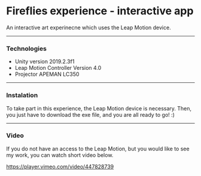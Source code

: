 # Fireflies experience - interactive app #

An interactive art experinecne which uses the Leap Motion device.


---
### Technologies ###

* Unity version 2019.2.3f1
* Leap Motion Controller Version 4.0
* Projector APEMAN LC350   

___

### Instalation ###
To take part in this experience, the Leap Motion device is necessary. Then, you just have to download the exe file, and you are all ready to go! :) 

---

### Video ###
If you do not have an access to the Leap Motion, but you would like to see my work, you can watch short video below.

https://player.vimeo.com/video/447828739

